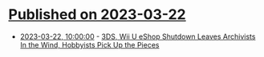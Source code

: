 # [Published on 2023-03-22](index.md)

* [2023-03-22, 10:00:00](https://games.slashdot.org/story/23/03/22/0449247/3ds-wii-u-eshop-shutdown-leaves-archivists-in-the-wind-hobbyists-pick-up-the-pieces?utm_source=rss1.0mainlinkanon&utm_medium=feed) - [3DS, Wii U eShop Shutdown Leaves Archivists In the Wind, Hobbyists Pick Up the Pieces](https://games.slashdot.org/story/23/03/22/0449247/3ds-wii-u-eshop-shutdown-leaves-archivists-in-the-wind-hobbyists-pick-up-the-pieces?utm_source=rss1.0mainlinkanon&utm_medium=feed)
